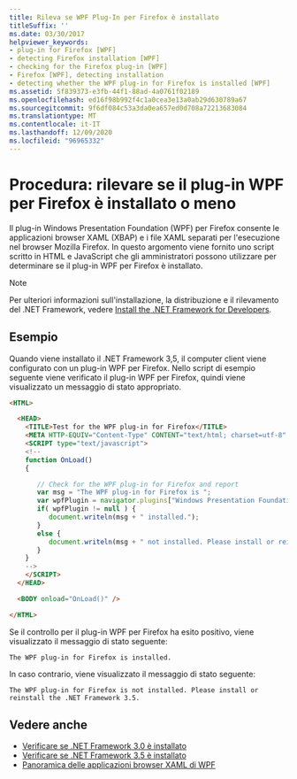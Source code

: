 ```yaml
---
title: Rileva se WPF Plug-In per Firefox è installato
titleSuffix: ''
ms.date: 03/30/2017
helpviewer_keywords:
- plug-in for Firefox [WPF]
- detecting Firefox installation [WPF]
- checking for the Firefox plug-in [WPF]
- Firefox [WPF], detecting installation
- detecting whether the WPF plug-in for Firefox is installed [WPF]
ms.assetid: 5f839373-e3fb-44f1-88ad-4a0761f02189
ms.openlocfilehash: ed16f98b992f4c1a0cea3e13a0ab29d630789a67
ms.sourcegitcommit: 9f6df084c53a3da0ea657ed0d708a72213683084
ms.translationtype: MT
ms.contentlocale: it-IT
ms.lasthandoff: 12/09/2020
ms.locfileid: "96965332"
---
```

# <a name="how-to-detect-whether-the-wpf-plug-in-for-firefox-is-installed"></a>Procedura: rilevare se il plug-in WPF per Firefox è installato o meno

Il plug-in Windows Presentation Foundation (WPF) per Firefox consente le applicazioni browser XAML (XBAP) e i file XAML separati per l'esecuzione nel browser Mozilla Firefox. In questo argomento viene fornito uno script scritto in HTML e JavaScript che gli amministratori possono utilizzare per determinare se il plug-in WPF per Firefox è installato.

> [!NOTE]
> Per ulteriori informazioni sull'installazione, la distribuzione e il rilevamento del .NET Framework, vedere [Install the .NET Framework for Developers](/dotnet/framework/install/guide-for-developers).

## <a name="example"></a>Esempio

Quando viene installato il .NET Framework 3,5, il computer client viene configurato con un plug-in WPF per Firefox. Nello script di esempio seguente viene verificato il plug-in WPF per Firefox, quindi viene visualizzato un messaggio di stato appropriato.

```html
<HTML>

  <HEAD>
    <TITLE>Test for the WPF plug-in for Firefox</TITLE>
    <META HTTP-EQUIV="Content-Type" CONTENT="text/html; charset=utf-8" />
    <SCRIPT type="text/javascript">
    <!--
    function OnLoad()
    {

       // Check for the WPF plug-in for Firefox and report
       var msg = "The WPF plug-in for Firefox is ";
       var wpfPlugin = navigator.plugins["Windows Presentation Foundation"];
       if( wpfPlugin != null ) {
          document.writeln(msg + " installed.");
       }
       else {
          document.writeln(msg + " not installed. Please install or reinstall the .NET Framework 3.5.");
       }
    }
    -->
    </SCRIPT>
  </HEAD>

  <BODY onload="OnLoad()" />

</HTML>
```

Se il controllo per il plug-in WPF per Firefox ha esito positivo, viene visualizzato il messaggio di stato seguente:

`The WPF plug-in for Firefox is installed.`

In caso contrario, viene visualizzato il messaggio di stato seguente:

`The WPF plug-in for Firefox is not installed. Please install or reinstall the .NET Framework 3.5.`

## <a name="see-also"></a>Vedere anche

- [Verificare se .NET Framework 3.0 è installato](how-to-detect-whether-the-net-framework-3-0-is-installed.md)
- [Verificare se .NET Framework 3.5 è installato](how-to-detect-whether-the-net-framework-3-5-is-installed.md)
- [Panoramica delle applicazioni browser XAML di WPF](wpf-xaml-browser-applications-overview.md)
